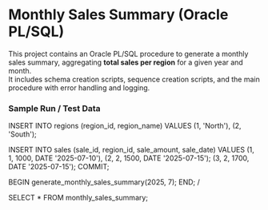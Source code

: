 # Monthly Sales Summary (Oracle PL/SQL)

This project contains an Oracle PL/SQL procedure to generate a monthly sales summary, aggregating **total sales per region** for a given year and month.  
It includes schema creation scripts, sequence creation scripts, and the main procedure with error handling and logging.


### Sample Run / Test Data

INSERT INTO regions (region_id, region_name)
VALUES (1, 'North'), (2, 'South');

INSERT INTO sales (sale_id, region_id, sale_amount, sale_date)
VALUES
  (1, 1, 1000, DATE '2025-07-10'),
  (2, 2, 1500, DATE '2025-07-15');
  (3, 2, 1700, DATE '2025-07-15');
COMMIT;

BEGIN
  generate_monthly_sales_summary(2025, 7);
END;
/

SELECT * FROM monthly_sales_summary;
